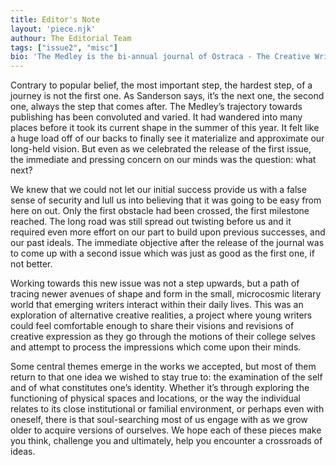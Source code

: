 ```yaml
---
title: Editor's Note
layout: 'piece.njk'
authour: The Editorial Team
tags: ["issue2", "misc"]
bio: 'The Medley is the bi-annual journal of Ostraca - The Creative Writing Society of Hansraj College, University of Delhi.'
---
```


Contrary to popular belief, the most important step, the hardest step, of a journey is not the first one. As Sanderson says, it’s the next one, the second one, always the step that comes after. The Medley’s trajectory towards publishing has been convoluted and varied. It had wandered into many places before it took its current shape in the summer of this year. It felt like a huge load off of our backs to finally see it materialize and approximate our long-held vision. But even as we celebrated the release of the first issue, the immediate and pressing concern on our minds was the question: what next?

We knew that we could not let our initial success provide us with a false sense of security and lull us into believing that it was going to be easy from here on out. Only the first obstacle had been crossed, the first milestone reached. The long road was still spread out twisting before us and it required even more effort on our part to build upon previous successes, and our past ideals. The immediate objective after the release of the journal was to come up with a second issue which was just as good as the first one, if not better.

Working towards this new issue was not a step upwards, but a path of tracing newer avenues of shape and form in the small, microcosmic literary world that emerging writers interact within their daily lives. This was an exploration of alternative creative realities, a project where young writers could feel comfortable enough to share their visions and revisions of creative expression as they go through the motions of their college selves and attempt to process the impressions which come upon their minds.

Some central themes emerge in the works we accepted, but most of them return to that one idea we wished to stay true to: the examination of the self and of what constitutes one’s identity. Whether it’s through exploring the functioning of physical spaces and locations, or the way the individual relates to its close institutional or familial environment, or perhaps even with oneself, there is that soul-searching most of us engage with as we grow older to acquire versions of ourselves. We hope each of these pieces make you think, challenge you and ultimately, help you encounter a crossroads of ideas.